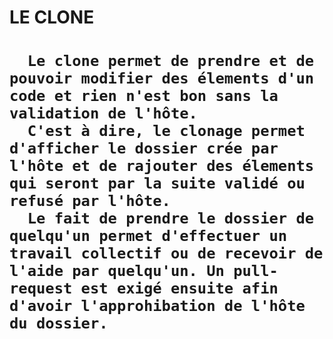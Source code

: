<h1> LE CLONE <h1>


      Le clone permet de prendre et de pouvoir modifier des élements d'un code et rien n'est bon sans la validation de l'hôte.
      C'est à dire, le clonage permet d'afficher le dossier crée par l'hôte et de rajouter des élements qui seront par la suite validé ou refusé par l'hôte.
      Le fait de prendre le dossier de quelqu'un permet d'effectuer un travail collectif ou de recevoir de l'aide par quelqu'un. Un pull-request est exigé ensuite afin d'avoir l'approhibation de l'hôte du dossier.
